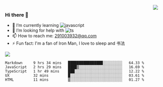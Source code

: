 <img align='right' src='https://github-readme-stats.vercel.app/api?username=niaogege&show_icons=true&theme=radical'/>

### Hi there 👋

- 🌱 I’m currently learning ![javascript](https://img.shields.io/badge/javacript-learn-orange)
- 🤔 I’m looking for help with ![ts](https://img.shields.io/badge/ts-learn-yellow)
- 📫 How to reach me: 291003932@qq.com
- ⚡ Fun fact:  I'm a fan of Iron Man, I love to sleep and 书法

![](https://github-readme-stats.vercel.app/api/top-langs/?username=niaogege&layout=compact)

<!--START_SECTION:waka-->
```text
Markdown     9 hrs 34 mins   ████████████████░░░░░░░░░   64.33 % 
JavaScript   2 hrs 29 mins   ████▒░░░░░░░░░░░░░░░░░░░░   16.69 % 
TypeScript   1 hr 49 mins    ███░░░░░░░░░░░░░░░░░░░░░░   12.22 % 
UX           32 mins         █░░░░░░░░░░░░░░░░░░░░░░░░   03.61 % 
HTML         11 mins         ▒░░░░░░░░░░░░░░░░░░░░░░░░   01.27 % 
```
<!--END_SECTION:waka-->

